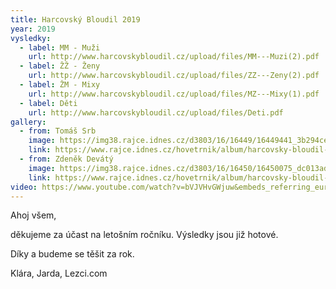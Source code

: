 ```yaml
---
title: Harcovský Bloudil 2019
year: 2019
vysledky:
  - label: MM - Muži
    url: http://www.harcovskybloudil.cz/upload/files/MM---Muzi(2).pdf
  - label: ŽŽ - Ženy
    url: http://www.harcovskybloudil.cz/upload/files/ZZ---Zeny(2).pdf
  - label: ŽM - Mixy
    url: http://www.harcovskybloudil.cz/upload/files/MZ---Mixy(1).pdf
  - label: Děti
    url: http://www.harcovskybloudil.cz/upload/files/Deti.pdf
gallery:
  - from: Tomáš Srb
    image: https://img38.rajce.idnes.cz/d3803/16/16449/16449441_3b294ce199ae14a902880d4edc24283a/thumb/DSC07444.jpg
    link: https://www.rajce.idnes.cz/hovetrnik/album/harcovsky-bloudil-2019-tomas-srb
  - from: Zdeněk Devátý
    image: https://img38.rajce.idnes.cz/d3803/16/16450/16450075_dc013ad9984dfb422e2504f89818c6b8/thumb/IM7_5602.jpg
    link: https://www.rajce.idnes.cz/hovetrnik/album/harcovsky-bloudil-2019-zdenek-devaty
video: https://www.youtube.com/watch?v=bVJVHvGWjuw&embeds_referring_euri=https%3A%2F%2Fwww.harcovskybloudil.cz%2F&source_ve_path=MjM4NTE
---
```

Ahoj všem,

děkujeme za účast na letošním ročníku. Výsledky jsou již hotové.

Díky a budeme se těšit za rok.

Klára, Jarda, Lezci.com
